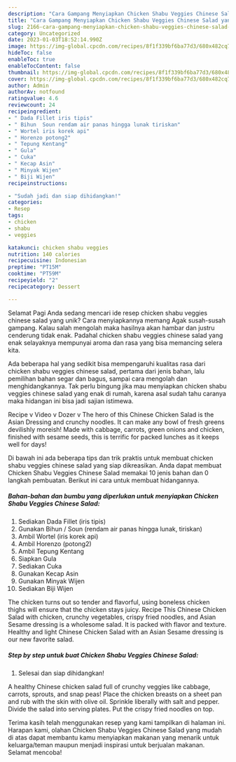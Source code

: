 ```yaml
---
description: "Cara Gampang Menyiapkan Chicken Shabu Veggies Chinese Salad yang Lezat Sekali, Mantap"
title: "Cara Gampang Menyiapkan Chicken Shabu Veggies Chinese Salad yang Lezat Sekali, Mantap"
slug: 2166-cara-gampang-menyiapkan-chicken-shabu-veggies-chinese-salad-yang-lezat-sekali-mantap
category: Uncategorized
date: 2023-01-03T18:52:14.990Z
image: https://img-global.cpcdn.com/recipes/8f1f339bf6ba77d3/680x482cq70/chicken-shabu-veggies-chinese-salad-foto-resep-utama.jpg
hideToc: false
enableToc: true
enableTocContent: false
thumbnail: https://img-global.cpcdn.com/recipes/8f1f339bf6ba77d3/680x482cq70/chicken-shabu-veggies-chinese-salad-foto-resep-utama.jpg
cover: https://img-global.cpcdn.com/recipes/8f1f339bf6ba77d3/680x482cq70/chicken-shabu-veggies-chinese-salad-foto-resep-utama.jpg
author: Admin
authorAv: notfound
ratingvalue: 4.6
reviewcount: 24
recipeingredient:
- " Dada Fillet iris tipis"
- " Bihun  Soun rendam air panas hingga lunak tiriskan"
- " Wortel iris korek api"
- " Horenzo potong2"
- " Tepung Kentang"
- " Gula"
- " Cuka"
- " Kecap Asin"
- " Minyak Wijen"
- " Biji Wijen"
recipeinstructions:

- "Sudah jadi dan siap dihidangkan!"
categories:
- Resep
tags:
- chicken
- shabu
- veggies

katakunci: chicken shabu veggies 
nutrition: 140 calories
recipecuisine: Indonesian
preptime: "PT15M"
cooktime: "PT59M"
recipeyield: "2"
recipecategory: Dessert

---
```



Selamat Pagi Anda sedang mencari ide resep chicken shabu veggies chinese salad yang unik? Cara menyiapkannya memang Agak susah-susah gampang. Kalau salah mengolah maka hasilnya akan hambar dan justru cenderung tidak enak. Padahal chicken shabu veggies chinese salad yang enak selayaknya mempunyai aroma dan rasa yang bisa memancing selera kita.


Ada beberapa hal yang sedikit bisa mempengaruhi kualitas rasa dari chicken shabu veggies chinese salad, pertama dari jenis bahan, lalu pemilihan bahan segar dan bagus, sampai cara mengolah dan menghidangkannya. Tak perlu bingung jika mau menyiapkan chicken shabu veggies chinese salad yang enak di rumah, karena asal sudah tahu caranya maka hidangan ini bisa jadi sajian istimewa.

Recipe v Video v Dozer v The hero of this Chinese Chicken Salad is the Asian Dressing and crunchy noodles. It can make any bowl of fresh greens devilishly moreish! Made with cabbage, carrots, green onions and chicken, finished with sesame seeds, this is terrific for packed lunches as it keeps well for days!


Di bawah ini ada beberapa tips dan trik praktis untuk membuat chicken shabu veggies chinese salad yang siap dikreasikan. Anda dapat membuat Chicken Shabu Veggies Chinese Salad memakai 10 jenis bahan dan 0 langkah pembuatan. Berikut ini cara untuk membuat hidangannya.

<!--inarticleads1-->

##### Bahan-bahan dan bumbu yang diperlukan untuk menyiapkan Chicken Shabu Veggies Chinese Salad:

1. Sediakan  Dada Fillet (iris tipis)
1. Gunakan  Bihun / Soun (rendam air panas hingga lunak, tiriskan)
1. Ambil  Wortel (iris korek api)
1. Ambil  Horenzo (potong2)
1. Ambil  Tepung Kentang
1. Siapkan  Gula
1. Sediakan  Cuka
1. Gunakan  Kecap Asin
1. Gunakan  Minyak Wijen
1. Sediakan  Biji Wijen


The chicken turns out so tender and flavorful, using boneless chicken thighs will ensure that the chicken stays juicy. Recipe This Chinese Chicken Salad with chicken, crunchy vegetables, crispy fried noodles, and Asian Sesame dressing is a wholesome salad. It is packed with flavor and texture. Healthy and light Chinese Chicken Salad with an Asian Sesame dressing is our new favorite salad. 

<!--inarticleads2-->

##### Step by step untuk buat Chicken Shabu Veggies Chinese Salad:


1. Selesai dan siap dihidangkan!

A healthy Chinese chicken salad full of crunchy veggies like cabbage, carrots, sprouts, and snap peas! Place the chicken breasts on a sheet pan and rub with the skin with olive oil. Sprinkle liberally with salt and pepper. Divide the salad into serving plates. Put the crispy fried noodles on top. 

Terima kasih telah menggunakan resep yang kami tampilkan di halaman ini. Harapan kami, olahan Chicken Shabu Veggies Chinese Salad yang mudah di atas dapat membantu kamu menyiapkan makanan yang menarik untuk keluarga/teman maupun menjadi inspirasi untuk berjualan makanan. Selamat mencoba!
